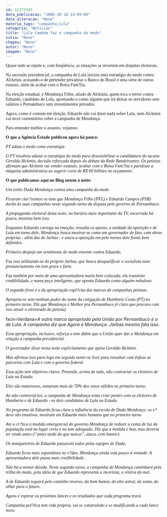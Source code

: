 ```yaml
---
id: 12373343
data_publicacao: "2006-10-10 14:09:00"
data_alteracao: "None"
materia_tags: "campanha,Lula"
categoria: "Notícias"
title: "Lula também faz a campanha do medo"
sutia: "None"
chapeu: "None"
autor: "None"
imagem: "None"
---
```

<p><P><FONT face=Verdana>Quase tudo se repete e, com freqüência, as situações&nbsp;se invertem em disputas eleitorais.</FONT></P></p>
<p><P><FONT face=Verdana>Na sucessão presidencial, a campanha de Lula iniciou uma estratégia do medo contra Alckmin, acusando-o de pretender privatizar o Banco do Brasil e uma série de outras estatais, além de acabar com o Bolsa Fam?lia.</FONT></P></p>
<p><P><FONT face=Verdana>Na eleição estadual, é Mendonça Filho, aliado de Alckmin, quem toca o terror contra Eduardo, candidato de Lula, apontando-o como alguém que irá deixar os servidores sem salários e Pernambuco sem investimentos privados.</FONT></P></p>
<p><P><FONT face=Verdana>Agora, como é comum em eleição, Eduardo não vai dizer nada sobre Lula, nem Alckmin vai tecer comentários sobre a campanha de Mendonça.</FONT></P></p>
<p><P><FONT face=Verdana>Para entender melhor o assunto, vejamos:</FONT></P></p>
<p><P><FONT face=Verdana><STRONG>O que a Agência Estado publicou agora há pouco:</STRONG></FONT></P></p>
<p><P><FONT face=Verdana><EM>PT adota o medo como estratégia</EM></FONT></P></p>
<p><P><FONT face=Verdana><EM>O PT resolveu adotar a estratégia do medo para desestabilizar a candidatura do tucano Geraldo Alckmin, decisão reforçada depois do debate da Rede Bandeirantes. Os petistas afirmam que Alckmin vai vender estatais, acabar com o Bolsa Fam?lia e paralisar a máquina administrativa ao sugerir corte de R$ 60 bilhões no orçamento.</EM></FONT></P></p>
<p><P><FONT face=Verdana><STRONG>O que publicamos aqui no Blog ontem à noite:</STRONG></FONT></P></p>
<p><P><FONT face=Verdana><EM>Um estilo Duda Mendonça contra uma campanha do medo</EM></FONT></P></p>
<p><P><FONT face=Verdana><EM>Ficaram clar?ssimos os tons que Mendonça Filho (PFL) e Eduardo Campos (PSB) darão às suas campanhas neste segundo turno da disputa pelo governo de Pernambuco.</EM></FONT></P></p>
<p><P><FONT face=Verdana><EM>A propaganda eleitoral desta noite, no horário mais importante da TV, encerrada há pouco, mostrou bem isso. </EM></FONT></P></p>
<p><P><FONT face=Verdana><EM>Enquanto Eduardo carrega na emoção, ressalta os apoios, a unidade da oposição e de Lula em torno dele, Mendonça busca mostrar-se como um governador de fato, com obras próprias - além das de Jarbas - e ataca a oposição em pelo menos dois fronts bem definidos.</EM></FONT></P></p>
<p><P><FONT face=Verdana><EM>Primeiro despeja um sentimento de medo enorme contra Eduardo. </EM></FONT></P></p>
<p><P><FONT face=Verdana><EM>Faz isso utilizando-se do próprio Jarbas, que busca desqualificar o socialista num pronunciamento em tom grave e forte. </EM></FONT></P></p>
<p><P><FONT face=Verdana><EM>Faz também por meio de uma apresentadora muito bem colocada, ela transmite credibilidade, e numa peça inteligente, que aponta Eduardo como alguém nebuloso.</EM></FONT></P></p>
<p><P><FONT face=Verdana><EM>O segundo front é o da apropriação expl?cita das marcas de campanhas petistas. </EM></FONT></P></p>
<p><P><FONT face=Verdana><EM>Apropria-se sem nenhum pudor do nome da coligação de Humberto Costa (PT) no primeiro turno. Diz que Mendonça é Melhor pra Pernambuco (é claro que procura com isso atrair o eleitorado do petista).</EM></FONT></P></p>
<p><P><FONT</p>
<p> face=Verdana><EM>A outra marca apropriada pela União por Pernambuco é a de Lula. A campanha diz que Agora é Mendonça. Jarbas mesmo fala isso.</EM></FONT></P></p>
<p><P><FONT face=Verdana><EM>Essa apropriação, inclusive, reforça o tom dúbio que a União quer dar a Mendonça em relação à campanha presidencial.</EM></FONT></P></p>
<p><P><FONT face=Verdana><EM>O governador disse nesta noite explicitamente que apóia Geraldo Alckmin. </EM></FONT></P></p>
<p><P><FONT face=Verdana><EM>Mas afirmou isso para logo em seguida sentir-se livre para ressaltar com ênfase as parcerias com Lula e com o governo federal.</EM></FONT></P></p>
<p><P><FONT face=Verdana><EM>Essa ação tem objetivos claros. Pretende, acima de tudo, não contrariar os eleitores de Lula no Estado.</EM></FONT></P></p>
<p><P><FONT face=Verdana><EM>Eles são numerosos, somaram mais de 70% dos votos válidos no primeiro turno.</EM></FONT></P></p>
<p><P><FONT face=Verdana><EM>Ao não contrariá-los, a campanha de Mendonça tenta criar pontes com os eleitores de Humberto e de Eduardo - os dois candidatos de Lula no Estado.</EM></FONT></P></p>
<p><P><FONT face=Verdana><EM>No programa de Eduardo ficou clara a influência da escola de Duda Mendonça: os v?deos são emotivos, mostram um Eduardo mais humano que no primeiro turno. </EM></FONT></P></p>
<p><P><FONT face=Verdana><EM>Até a cr?tica à medida emergencial do governo Mendonça de reduzir a conta de luz da população está no lugar certo e no tom adequado. Diz que a medida é boa, mas deveria ter vindo antes (\"antes tarde do que nunca\", ataca, com humor).</EM></FONT></P></p>
<p><P><FONT face=Verdana><EM>Os marqueteiros de Eduardo passaram todos pelas equipes de Duda.</EM></FONT></P></p>
<p><P><FONT face=Verdana><EM>Eduardo ficou mais espontâneo no v?deo. Mendonça ainda está pouco à vontade. A apresentadora dele passa mais credibilidade.</EM></FONT></P></p>
<p><P><FONT face=Verdana><EM>Não há a menor dúvida. Neste segundo turno, a campanha de Mendonça caminhará pela trilha do medo, pela idéia de que Eduardo representa a incerteza, a vitória do mal.</EM></FONT></P></p>
<p><P><FONT face=Verdana><EM>A de Eduardo seguirá pelo caminho inverso, do bom humor, do alto astral, da soma, do olhar para o futuro.</EM></FONT></P></p>
<p><P><FONT face=Verdana><EM>Agora é esperar os próximos lances e os resultados que cada programa trará. </EM></FONT></P></p>
<p><P><FONT face=Verdana><EM>Campanha pol?tica tem vida própria, vai se construindo e se modificando a cada lance novo.</EM></FONT></P> </p>
